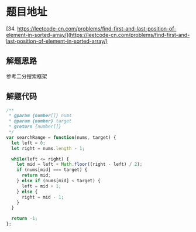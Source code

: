 # 题目地址

[34. https://leetcode-cn.com/problems/find-first-and-last-position-of-element-in-sorted-array/](https://leetcode-cn.com/problems/find-first-and-last-position-of-element-in-sorted-array/)

## 解题思路

参考二分搜索框架

## 解题代码

```js
/**
 * @param {number[]} nums
 * @param {number} target
 * @return {number[]}
 */
var searchRange = function(nums, target) {
  let left = 0;
  let right = nums.length - 1;

  while(left <= right) {
    let mid = left + Math.floor((right - left) / 2);
    if (nums[mid] === target) {
      return mid;
    } else if (nums[mid] < target) {
      left = mid + 1;
    } else {
      right = mid - 1;
    }
  }

  return -1;
};
```
